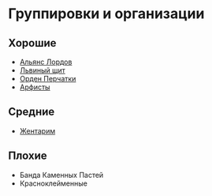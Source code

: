 # Группировки и организации

## Хорошие
* [Альянс Лордов](alians-lordov.md)
* [Львиный щит](lviniy-shit.md)
* [Орден Перчатки](orden-perchatki.md)
* [Арфисты](arfists.md)

## Средние
* [Жентарим](gantarim.md)

## Плохие
* Банда Каменных Пастей
* Красноклейменные